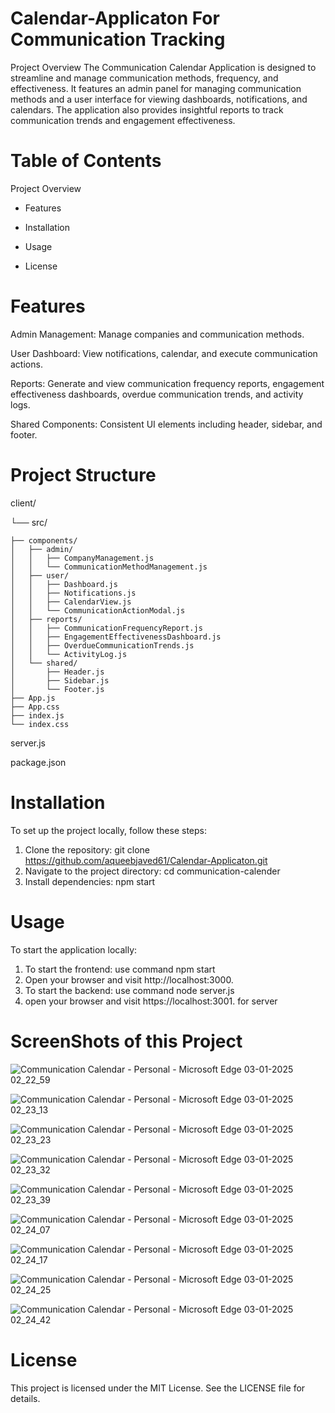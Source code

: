 # Calendar-Applicaton For Communication Tracking

Project Overview
The Communication Calendar Application is designed to streamline and manage communication methods, frequency, and effectiveness. It features an admin panel for managing communication methods and a user interface for viewing dashboards, notifications, and calendars. The application also provides insightful reports to track communication trends and engagement effectiveness.

# Table of Contents
Project Overview

* Features

* Installation

* Usage

* License

# Features
Admin Management: Manage companies and communication methods.

User Dashboard: View notifications, calendar, and execute communication actions.

Reports: Generate and view communication frequency reports, engagement effectiveness dashboards, overdue communication trends, and activity logs.

Shared Components: Consistent UI elements including header, sidebar, and footer.

# Project Structure

client/

└── src/

    ├── components/
    │   ├── admin/
    │   │   ├── CompanyManagement.js
    │   │   └── CommunicationMethodManagement.js
    │   ├── user/
    │   │   ├── Dashboard.js
    │   │   ├── Notifications.js
    │   │   ├── CalendarView.js
    │   │   └── CommunicationActionModal.js
    │   ├── reports/
    │   │   ├── CommunicationFrequencyReport.js
    │   │   ├── EngagementEffectivenessDashboard.js
    │   │   ├── OverdueCommunicationTrends.js
    │   │   └── ActivityLog.js
    │   └── shared/
    │       ├── Header.js
    │       ├── Sidebar.js
    │       └── Footer.js
    ├── App.js
    ├── App.css
    ├── index.js
    └── index.css

server.js

package.json

# Installation
To set up the project locally, follow these steps:

1. Clone the repository:
   git clone https://github.com/aqueebjaved61/Calendar-Applicaton.git
2. Navigate to the project directory:
   cd communication-calender
3. Install dependencies:
   npm start

# Usage
To start the application locally:
1. To start the frontend: use command npm start
2. Open your browser and visit http://localhost:3000.
3. To start the backend: use command node server.js
4. open your browser and visit 
https://localhost:3001. for server

# ScreenShots of this Project


![Communication Calendar - Personal - Microsoft​ Edge 03-01-2025 02_22_59](https://github.com/user-attachments/assets/a3b30bf3-3b4f-406f-9c1a-671aa288b364)


![Communication Calendar - Personal - Microsoft​ Edge 03-01-2025 02_23_13](https://github.com/user-attachments/assets/aec1c391-71bd-4647-a364-5dda43b32c50)


![Communication Calendar - Personal - Microsoft​ Edge 03-01-2025 02_23_23](https://github.com/user-attachments/assets/8c4b9440-2664-4dc7-b294-8b7bd81a30e6)


![Communication Calendar - Personal - Microsoft​ Edge 03-01-2025 02_23_32](https://github.com/user-attachments/assets/c28cb85f-077c-47a1-a000-b531e887b7ac)


![Communication Calendar - Personal - Microsoft​ Edge 03-01-2025 02_23_39](https://github.com/user-attachments/assets/7555c6ad-7404-4812-8aef-12df79a96806)


![Communication Calendar - Personal - Microsoft​ Edge 03-01-2025 02_24_07](https://github.com/user-attachments/assets/e1a4ab06-2d4f-4a90-bb3e-31f921f2255f)


![Communication Calendar - Personal - Microsoft​ Edge 03-01-2025 02_24_17](https://github.com/user-attachments/assets/7001553e-e6d6-473f-8893-3e0421c2ca2c)


![Communication Calendar - Personal - Microsoft​ Edge 03-01-2025 02_24_25](https://github.com/user-attachments/assets/210626b9-dcca-4042-8aaa-d92650fcd9c7)


![Communication Calendar - Personal - Microsoft​ Edge 03-01-2025 02_24_42](https://github.com/user-attachments/assets/72480dc8-3001-4e2c-bfb1-c6c485279474)

# License
 This project is licensed under the MIT License. See the LICENSE file for details.
  
